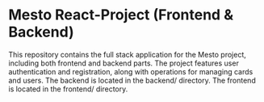 # Mesto React-Project (Frontend & Backend)
This repository contains the full stack application for the Mesto project, including both frontend and backend parts. The project features user authentication and registration, along with operations for managing cards and users.
The backend is located in the backend/ directory. The frontend is located in the frontend/ directory.
